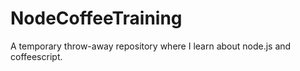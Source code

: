 NodeCoffeeTraining
==================

A temporary throw-away repository where I learn about node.js and coffeescript.

